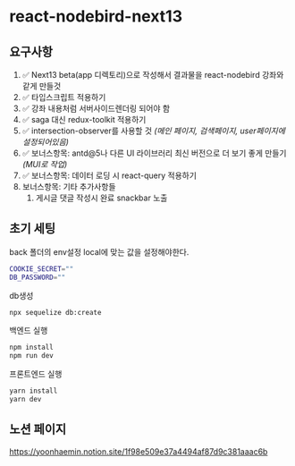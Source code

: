 # react-nodebird-next13







## 요구사항

1. ✅ Next13 beta(app 디렉토리)으로 작성해서 결과물을 react-nodebird 강좌와 같게 만들것
2. ✅ 타입스크립트 적용하기
3. ✅ 강좌 내용처럼 서버사이드렌더링 되어야 함
4. ✅ saga 대신 redux-toolkit 적용하기
5. ✅ intersection-observer를 사용할 것  *(메인 페이지, 검색페이지, user페이지에 설정되어있음)*
6. ✅ 보너스항목: antd@5나 다른 UI 라이브러리 최신 버전으로 더 보기 좋게 만들기 *(MUI로 작업)*
7. ✅ 보너스항목: 데이터 로딩 시 react-query 적용하기
8. 보너스항목: 기타 추가사항들
   1. 게시글 댓글 작성시 완료 snackbar 노출





## 초기 세팅

back 폴더의 env설정 local에 맞는 값을 설정해야한다.

```bash
COOKIE_SECRET=""
DB_PASSWORD=""
```

db생성

```bash
npx sequelize db:create
```

백엔드 실행

```bash
npm install
npm run dev
```

프론트엔드 실행

```bash
yarn install
yarn dev
```





## 노션 페이지

https://yoonhaemin.notion.site/1f98e509e37a4494af87d9c381aaac6b






